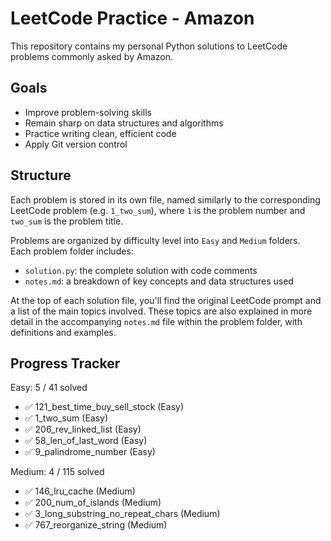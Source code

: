 # LeetCode Practice - Amazon

This repository contains my personal Python solutions to LeetCode problems commonly asked by Amazon.

## Goals

- Improve problem-solving skills
- Remain sharp on data structures and algorithms
- Practice writing clean, efficient code
- Apply Git version control

## Structure

Each problem is stored in its own file, named similarly to the corresponding LeetCode problem (e.g. `1_two_sum`), where `1` is the problem number and `two_sum` is the problem title.

Problems are organized by difficulty level into `Easy` and `Medium` folders.  
Each problem folder includes:

- `solution.py`: the complete solution with code comments
- `notes.md`: a breakdown of key concepts and data structures used

At the top of each solution file, you'll find the original LeetCode prompt and a list of the main topics involved. These topics are also explained in more detail in the accompanying `notes.md` file within the problem folder, with definitions and examples.

<!-- PROGRESS_START -->

## Progress Tracker

Easy: 5 / 41 solved

- ✅ 121_best_time_buy_sell_stock (Easy)
- ✅ 1_two_sum (Easy)
- ✅ 206_rev_linked_list (Easy)
- ✅ 58_len_of_last_word (Easy)
- ✅ 9_palindrome_number (Easy)

Medium: 4 / 115 solved

- ✅ 146_lru_cache (Medium)
- ✅ 200_num_of_islands (Medium)
- ✅ 3_long_substring_no_repeat_chars (Medium)
- ✅ 767_reorganize_string (Medium)


<!-- PROGRESS_END -->